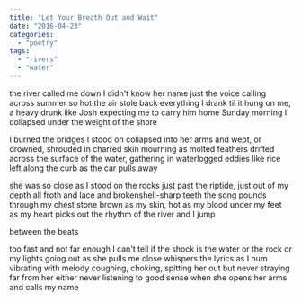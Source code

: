```yaml
---
title: "Let Your Breath Out and Wait"
date: "2016-04-23"
categories: 
  - "poetry"
tags: 
  - "rivers"
  - "water"
---
```


the river called me down I didn't know her name just the voice calling across summer so hot the air stole back everything I drank til it hung on me, a heavy drunk like Josh expecting me to carry him home Sunday morning I collapsed under the weight of the shore

I burned the bridges I stood on collapsed into her arms and wept, or drowned, shrouded in charred skin mourning as molted feathers drifted across the surface of the water, gathering in waterlogged eddies like rice left along the curb as the car pulls away

she was so close as I stood on the rocks just past the riptide, just out of my depth all froth and lace and brokenshell-sharp teeth the song pounds through my chest stone brown as my skin, hot as my blood under my feet as my heart picks out the rhythm of the river and I jump

between the beats

too fast and not far enough I can't tell if the shock is the water or the rock or my lights going out as she pulls me close whispers the lyrics as I hum vibrating with melody coughing, choking, spitting her out but never straying far from her either never listening to good sense when she opens her arms and calls my name
